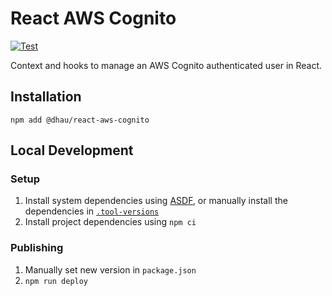 # React AWS Cognito

[![Test](https://github.com/danielholmes/react-aws-cognito/actions/workflows/test.yml/badge.svg)](https://github.com/danielholmes/react-aws-cognito/actions/workflows/test.yml)

Context and hooks to manage an AWS Cognito authenticated user in React.

## Installation

```
npm add @dhau/react-aws-cognito
```

## Local Development

### Setup

1. Install system dependencies using [ASDF](https://asdf-vm.com/), or manually install the dependencies in [`.tool-versions`](./.tool-versions)
2. Install project dependencies using `npm ci`

### Publishing

1. Manually set new version in `package.json`
2. `npm run deploy`